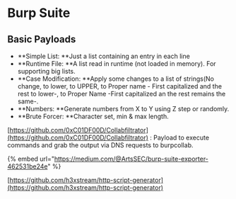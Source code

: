 # Burp Suite

## Basic Payloads

* **Simple List: **Just a list containing an entry in each line
* **Runtime File: **A list read in runtime (not loaded in memory). For supporting big lists.
* **Case Modification: **Apply some changes to a list of strings(No change, to lower, to UPPER, to Proper name - First capitalized and the rest to lower-, to Proper Name -First capitalized an the rest remains the same-.
* **Numbers: **Generate numbers from X to Y using Z step or randomly.
* **Brute Forcer: **Character set, min & max length.

[https://github.com/0xC01DF00D/Collabfiltrator](https://github.com/0xC01DF00D/Collabfiltrator) : Payload to execute commands and grab the output via DNS requests to burpcollab.

{% embed url="https://medium.com/@ArtsSEC/burp-suite-exporter-462531be24e" %}

[https://github.com/h3xstream/http-script-generator](https://github.com/h3xstream/http-script-generator)

